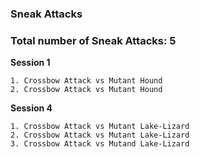 ### Sneak Attacks

### Total number of Sneak Attacks: 5

**Session 1**

	1. Crossbow Attack vs Mutant Hound
	2. Crossbow Attack vs Mutant Hound

**Session 4**
	
	1. Crossbow Attack vs Mutant Lake-Lizard
	2. Crossbow Attack vs Mutant Lake-Lizard
	3. Crossbow Attack vs Mutand Lake-Lizard
